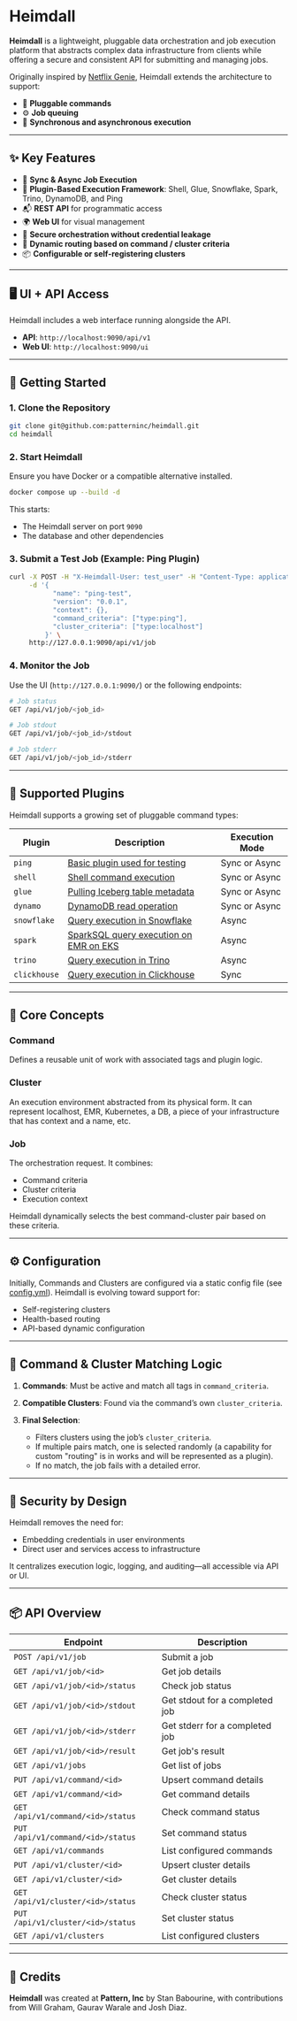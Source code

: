 # Heimdall

**Heimdall** is a lightweight, pluggable data orchestration and job execution platform that abstracts complex data infrastructure from clients while offering a secure and consistent API for submitting and managing jobs.

Originally inspired by [Netflix Genie](https://github.com/Netflix/genie), Heimdall extends the architecture to support:

* 🔌 **Pluggable commands**
* ⚙️ **Job queuing**
* 📡 **Synchronous and asynchronous execution**

---

## ✨ Key Features

* 🔁 **Sync & Async Job Execution**
* 🧩 **Plugin-Based Execution Framework**: Shell, Glue, Snowflake, Spark, Trino, DynamoDB, and Ping
* 📬 **REST API** for programmatic access
* 🌍 **Web UI** for visual management
* 🔐 **Secure orchestration without credential leakage**
* 🧠 **Dynamic routing based on command / cluster criteria**
* 📦 **Configurable or self-registering clusters**

---

## 🖥️ UI + API Access

Heimdall includes a web interface running alongside the API.

* **API**: `http://localhost:9090/api/v1`
* **Web UI**: `http://localhost:9090/ui`

---

## 🚀 Getting Started

### 1. Clone the Repository

```bash
git clone git@github.com:patterninc/heimdall.git
cd heimdall
```

### 2. Start Heimdall

Ensure you have Docker or a compatible alternative installed.

```bash
docker compose up --build -d
```

This starts:

* The Heimdall server on port `9090`
* The database and other dependencies

### 3. Submit a Test Job (Example: Ping Plugin)

```bash
curl -X POST -H "X-Heimdall-User: test_user" -H "Content-Type: application/json" \
     -d '{
           "name": "ping-test",
           "version": "0.0.1",
           "context": {},
           "command_criteria": ["type:ping"],
           "cluster_criteria": ["type:localhost"]
         }' \
     http://127.0.0.1:9090/api/v1/job
```

### 4. Monitor the Job

Use the UI (`http://127.0.0.1:9090/`) or the following endpoints:

```bash
# Job status
GET /api/v1/job/<job_id>

# Job stdout
GET /api/v1/job/<job_id>/stdout

# Job stderr
GET /api/v1/job/<job_id>/stderr
```

---

## 🔌 Supported Plugins

Heimdall supports a growing set of pluggable command types:

| Plugin      | Description                            | Execution Mode |
| ----------- | -------------------------------------- | -------------- |
| `ping`      | [Basic plugin used for testing](https://github.com/patterninc/heimdall/blob/main/plugins/ping/README.md)          | Sync or Async  |
| `shell`     | [Shell command execution](https://github.com/patterninc/heimdall/blob/main/plugins/shell/README.md)                | Sync or Async  |
| `glue`      | [Pulling Iceberg table metadata](https://github.com/patterninc/heimdall/blob/main/plugins/glue/README.md)         | Sync or Async  |
| `dynamo`    | [DynamoDB read operation](https://github.com/patterninc/heimdall/blob/main/plugins/dynamo/README.md)                | Sync or Async  |
| `snowflake` | [Query execution in Snowflake](https://github.com/patterninc/heimdall/blob/main/plugins/snowflake/README.md)           | Async          |
| `spark`     | [SparkSQL query execution on EMR on EKS](https://github.com/patterninc/heimdall/blob/main/plugins/spark/README.md) | Async          |
| `trino`     | [Query execution in Trino](https://github.com/patterninc/heimdall/blob/main/plugins/trino/README.md) | Async          |
| `clickhouse`| [Query execution in Clickhouse](https://github.com/patterninc/heimdall/blob/main/plugins/clickhouse/README.md) | Sync          |

---

## 🧬 Core Concepts

### **Command**

Defines a reusable unit of work with associated tags and plugin logic.

### **Cluster**

An execution environment abstracted from its physical form. It can represent localhost, EMR, Kubernetes, a DB, a piece of your infrastructure that has context and a name, etc.

### **Job**

The orchestration request. It combines:

* Command criteria
* Cluster criteria
* Execution context

Heimdall dynamically selects the best command-cluster pair based on these criteria.

---

## ⚙️ Configuration

Initially, Commands and Clusters are configured via a static config file (see [config.yml](https://github.com/patterninc/heimdall/blob/main/configs/local.yaml)). Heimdall is evolving toward support for:

* Self-registering clusters
* Health-based routing
* API-based dynamic configuration

---

## 🔁 Command & Cluster Matching Logic

1. **Commands**: Must be active and match all tags in `command_criteria`.
2. **Compatible Clusters**: Found via the command’s own `cluster_criteria`.
3. **Final Selection**:

   * Filters clusters using the job’s `cluster_criteria`.
   * If multiple pairs match, one is selected randomly (a capability for custom "routing" is in works and will be represented as a plugin).
   * If no match, the job fails with a detailed error.

---

## 🔐 Security by Design

Heimdall removes the need for:

* Embedding credentials in user environments
* Direct user and services access to infrastructure

It centralizes execution logic, logging, and auditing—all accessible via API or UI.

---

## 📦 API Overview

| Endpoint                          | Description                    |
| --------------------------------- | ------------------------------ |
| `POST /api/v1/job`                | Submit a job                   |
| `GET /api/v1/job/<id>`            | Get job details                |
| `GET /api/v1/job/<id>/status`     | Check job status               |
| `GET /api/v1/job/<id>/stdout`     | Get stdout for a completed job |
| `GET /api/v1/job/<id>/stderr`     | Get stderr for a completed job |
| `GET /api/v1/job/<id>/result`     | Get job's result               |
| `GET /api/v1/jobs`                | Get list of jobs               |
| `PUT /api/v1/command/<id>`        | Upsert command details         |
| `GET /api/v1/command/<id>`        | Get command details            |
| `GET /api/v1/command/<id>/status` | Check command status           |
| `PUT /api/v1/command/<id>/status` | Set command status             |
| `GET /api/v1/commands`            | List configured commands       |
| `PUT /api/v1/cluster/<id>`        | Upsert cluster details         |
| `GET /api/v1/cluster/<id>`        | Get cluster details            |
| `GET /api/v1/cluster/<id>/status` | Check cluster status           |
| `PUT /api/v1/cluster/<id>/status` | Set cluster status             |
| `GET /api/v1/clusters`            | List configured clusters       |


---

## 👥 Credits

**Heimdall** was created at **Pattern, Inc** by Stan Babourine, with contributions from Will Graham, Gaurav Warale and Josh Diaz.
